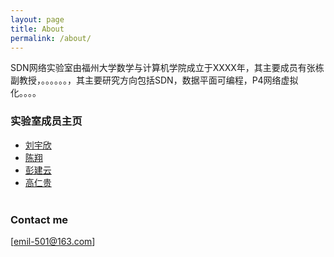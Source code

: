 ```yaml
---
layout: page
title: About
permalink: /about/
---
```


SDN网络实验室由福州大学数学与计算机学院成立于XXXX年，其主要成员有张栋副教授，。。。。。。，其主要研究方向包括SDN，数据平面可编程，P4网络虚拟化。。。。

### 实验室成员主页
<ul class="posts">
    <li> <a href="https://yuxinliu.github.io/"> 刘宇欣 </a></li>
    <li> <a href="https://wasdns.github.io/Hall-of-Fame/">  陈翔 </a></li>
    <li> <a href="https://sstriver.github.io/sdnlab"> 彭建云 </a></li>
    <li> <a href="https://grglym.github.io/"> 高仁贵 </a></li>     
 </ul>


### Contact me

[emil-501@163.com]
